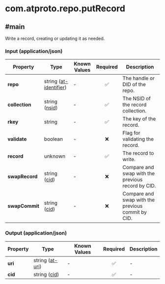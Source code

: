 # com.atproto.repo.putRecord

## #main

Write a record, creating or updating it as needed.

### Input (application/json)

| Property | Type | Known Values | Required | Description |
| --- | --- | --- | :---: | --- |
| **repo** | string ([at-identifier](https://atproto.com/specs/lexicon#at-identifier)) | - | ✅ | The handle or DID of the repo. |
| **collection** | string ([nsid](https://atproto.com/specs/nsid)) | - | ✅ | The NSID of the record collection. |
| **rkey** | string | - | ✅ | The key of the record. |
| **validate** | boolean | - | ❌ | Flag for validating the record. |
| **record** | unknown | - | ✅ | The record to write. |
| **swapRecord** | string ([cid](https://atproto.com/specs/repository#cid-formats)) | - | ❌ | Compare and swap with the previous record by CID. |
| **swapCommit** | string ([cid](https://atproto.com/specs/repository#cid-formats)) | - | ❌ | Compare and swap with the previous commit by CID. |

### Output (application/json)

| Property | Type | Known Values | Required | Description |
| --- | --- | --- | :---: | --- |
| **uri** | string ([at-uri](https://atproto.com/specs/at-uri-scheme)) | - | ✅ | - |
| **cid** | string ([cid](https://atproto.com/specs/repository#cid-formats)) | - | ✅ | - |
